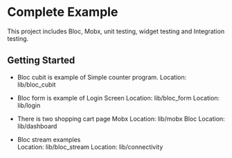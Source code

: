# Complete Example

This project includes Bloc, Mobx, unit testing, widget testing and Integration testing.

## Getting Started

- Bloc cubit is example of Simple counter program. 
  Location: lib/bloc_cubit

- Bloc form is example of Login Screen
  Location: lib/bloc_form 
  Location: lib/login

- There is two shopping cart page 
  Mobx Location: lib/mobx Bloc 
  Location: lib/dashboard

- Bloc stream examples  
  Location: lib/bloc_stream 
  Location: lib/connectivity


